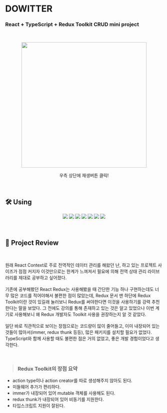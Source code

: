 # DOWITTER

### React + TypeScript + Redux Toolkit CRUD mini project

<br>

<p align='center'>
<img src="https://user-images.githubusercontent.com/92723332/176997865-fe03db77-5944-44e0-916f-ae9d86e24ab7.gif" width="400">
</p>
<p align='center'>
우측 상단에 재생버튼 클릭!
</p>
<br>

## 🛠 Using

<p align='center'>
    <img src="https://img.shields.io/badge/React-^18.2.0-blue?logo=React"/>
    <img src="https://img.shields.io/badge/react_dom-^18.2.0-blueviolet?logo=ReactOS"/>
    <img src="https://img.shields.io/badge/react_router_dom-^6.3.0-critical?logo=React Table"/>
    <img src="https://img.shields.io/badge/TypeScript-^4.7.4-3178C6?logo=TypeScript"/>
    <img src="https://img.shields.io/badge/Redux Toolkit-^1.8.2-764ABC?logo=Redux"/>
    <img src="https://img.shields.io/badge/React Redux-^8.0.2-764ABC?logo=Redux"/>
    <img src="https://img.shields.io/badge/Styled components-^5.3.5-ff69b4?logo=styled-components"/>
</p>

<br>

## 📖 Project Review

<br>

원래 React Context로 주로 전역적인 데이터 관리를 해왔던 난, 하고 있는 프로젝트 사이즈가 점점 커지자 이것만으로는 한계가 느껴져서 필요에 의해 전역 상태 관리 라이브러리를 제대로 공부하고 싶어졌다. <br><br> 기존에 공부해봤던 React Redux는 사용해봤을 때 간단한 기능 하나 구현하는데도 너무 많은 코드를 적어야해서 불편한 점이 많았는데, Redux 문서 맨 하단에 Redux Toolkit이란 것이 있길래 눌러보니 Redux를 써야한다면 이것을 사용하기를 강력 추천한다는 말을 보았다. 그 전에도 강의를 통해 존재하고 있는 것은 알고 있었으나 이번 계기로 사용해보니 왜 Redux 개발자도 Toolkit 사용을 권장하는지 알 것 같았다. <br><br> 일단 바로 직관적으로 보이는 장점으로는 코드량이 많이 줄어들고, 이미 내장되어 있는 것들이 많아서(immer, redux thunk 등등), 많은 패키지를 설치할 필요가 없었다. TypeScript와 함께 사용할 때도 불편한 점은 거의 없었고, 좋은 개발 경험이었다고 생각한다.

<br>

> ### Redux Toolkit의 장점 요약

- action type이나 action creator를 따로 생성해주지 않아도 된다.
- 미들웨어 추가가 편리하다.
- immer가 내장되어 있어 mutable 객체를 사용해도 된다.
- redux thunk가 내장되어 있어 비동기를 지원한다.
- 타입스크립트 지원이 잘된다.
